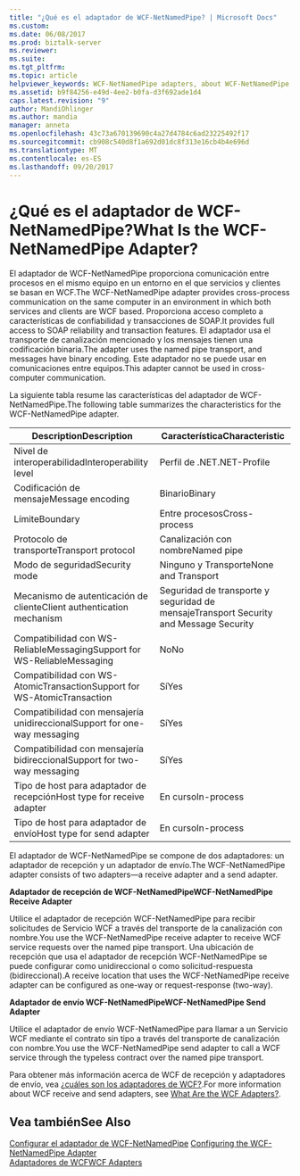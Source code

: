 ```yaml
---
title: "¿Qué es el adaptador de WCF-NetNamedPipe? | Microsoft Docs"
ms.custom: 
ms.date: 06/08/2017
ms.prod: biztalk-server
ms.reviewer: 
ms.suite: 
ms.tgt_pltfrm: 
ms.topic: article
helpviewer_keywords: WCF-NetNamedPipe adapters, about WCF-NetNamedPipe adapters
ms.assetid: b9f84256-e49d-4ee2-b0fa-d3f692ade1d4
caps.latest.revision: "9"
author: MandiOhlinger
ms.author: mandia
manager: anneta
ms.openlocfilehash: 43c73a670139690c4a27d4784c6ad23225492f17
ms.sourcegitcommit: cb908c540d8f1a692d01dc8f313e16cb4b4e696d
ms.translationtype: MT
ms.contentlocale: es-ES
ms.lasthandoff: 09/20/2017
---
```

# <a name="what-is-the-wcf-netnamedpipe-adapter"></a><span data-ttu-id="b12a6-103">¿Qué es el adaptador de WCF-NetNamedPipe?</span><span class="sxs-lookup"><span data-stu-id="b12a6-103">What Is the WCF-NetNamedPipe Adapter?</span></span>
<span data-ttu-id="b12a6-104">El adaptador de WCF-NetNamedPipe proporciona comunicación entre procesos en el mismo equipo en un entorno en el que servicios y clientes se basan en WCF.</span><span class="sxs-lookup"><span data-stu-id="b12a6-104">The WCF-NetNamedPipe adapter provides cross-process communication on the same computer in an environment in which both services and clients are WCF based.</span></span> <span data-ttu-id="b12a6-105">Proporciona acceso completo a características de confiabilidad y transacciones de SOAP.</span><span class="sxs-lookup"><span data-stu-id="b12a6-105">It provides full access to SOAP reliability and transaction features.</span></span> <span data-ttu-id="b12a6-106">El adaptador usa el transporte de canalización mencionado y los mensajes tienen una codificación binaria.</span><span class="sxs-lookup"><span data-stu-id="b12a6-106">The adapter uses the named pipe transport, and messages have binary encoding.</span></span> <span data-ttu-id="b12a6-107">Este adaptador no se puede usar en comunicaciones entre equipos.</span><span class="sxs-lookup"><span data-stu-id="b12a6-107">This adapter cannot be used in cross-computer communication.</span></span>  
  
 <span data-ttu-id="b12a6-108">La siguiente tabla resume las características del adaptador de WCF-NetNamedPipe.</span><span class="sxs-lookup"><span data-stu-id="b12a6-108">The following table summarizes the characteristics for the WCF-NetNamedPipe adapter.</span></span>  
  
|<span data-ttu-id="b12a6-109">Description</span><span class="sxs-lookup"><span data-stu-id="b12a6-109">Description</span></span>|<span data-ttu-id="b12a6-110">Característica</span><span class="sxs-lookup"><span data-stu-id="b12a6-110">Characteristic</span></span>|  
|-----------------|--------------------|  
|<span data-ttu-id="b12a6-111">Nivel de interoperabilidad</span><span class="sxs-lookup"><span data-stu-id="b12a6-111">Interoperability level</span></span>|<span data-ttu-id="b12a6-112">Perfil de .NET</span><span class="sxs-lookup"><span data-stu-id="b12a6-112">.NET-Profile</span></span>|  
|<span data-ttu-id="b12a6-113">Codificación de mensaje</span><span class="sxs-lookup"><span data-stu-id="b12a6-113">Message encoding</span></span>|<span data-ttu-id="b12a6-114">Binario</span><span class="sxs-lookup"><span data-stu-id="b12a6-114">Binary</span></span>|  
|<span data-ttu-id="b12a6-115">Límite</span><span class="sxs-lookup"><span data-stu-id="b12a6-115">Boundary</span></span>|<span data-ttu-id="b12a6-116">Entre procesos</span><span class="sxs-lookup"><span data-stu-id="b12a6-116">Cross-process</span></span>|  
|<span data-ttu-id="b12a6-117">Protocolo de transporte</span><span class="sxs-lookup"><span data-stu-id="b12a6-117">Transport protocol</span></span>|<span data-ttu-id="b12a6-118">Canalización con nombre</span><span class="sxs-lookup"><span data-stu-id="b12a6-118">Named pipe</span></span>|  
|<span data-ttu-id="b12a6-119">Modo de seguridad</span><span class="sxs-lookup"><span data-stu-id="b12a6-119">Security mode</span></span>|<span data-ttu-id="b12a6-120">Ninguno y Transporte</span><span class="sxs-lookup"><span data-stu-id="b12a6-120">None and Transport</span></span>|  
|<span data-ttu-id="b12a6-121">Mecanismo de autenticación de cliente</span><span class="sxs-lookup"><span data-stu-id="b12a6-121">Client authentication mechanism</span></span>|<span data-ttu-id="b12a6-122">Seguridad de transporte y seguridad de mensaje</span><span class="sxs-lookup"><span data-stu-id="b12a6-122">Transport Security and Message Security</span></span>|  
|<span data-ttu-id="b12a6-123">Compatibilidad con WS-ReliableMessaging</span><span class="sxs-lookup"><span data-stu-id="b12a6-123">Support for WS-ReliableMessaging</span></span>|<span data-ttu-id="b12a6-124">No</span><span class="sxs-lookup"><span data-stu-id="b12a6-124">No</span></span>|  
|<span data-ttu-id="b12a6-125">Compatibilidad con WS-AtomicTransaction</span><span class="sxs-lookup"><span data-stu-id="b12a6-125">Support for WS-AtomicTransaction</span></span>|<span data-ttu-id="b12a6-126">Sí</span><span class="sxs-lookup"><span data-stu-id="b12a6-126">Yes</span></span>|  
|<span data-ttu-id="b12a6-127">Compatibilidad con mensajería unidireccional</span><span class="sxs-lookup"><span data-stu-id="b12a6-127">Support for one-way messaging</span></span>|<span data-ttu-id="b12a6-128">Sí</span><span class="sxs-lookup"><span data-stu-id="b12a6-128">Yes</span></span>|  
|<span data-ttu-id="b12a6-129">Compatibilidad con mensajería bidireccional</span><span class="sxs-lookup"><span data-stu-id="b12a6-129">Support for two-way messaging</span></span>|<span data-ttu-id="b12a6-130">Sí</span><span class="sxs-lookup"><span data-stu-id="b12a6-130">Yes</span></span>|  
|<span data-ttu-id="b12a6-131">Tipo de host para adaptador de recepción</span><span class="sxs-lookup"><span data-stu-id="b12a6-131">Host type for receive adapter</span></span>|<span data-ttu-id="b12a6-132">En curso</span><span class="sxs-lookup"><span data-stu-id="b12a6-132">In-process</span></span>|  
|<span data-ttu-id="b12a6-133">Tipo de host para adaptador de envío</span><span class="sxs-lookup"><span data-stu-id="b12a6-133">Host type for send adapter</span></span>|<span data-ttu-id="b12a6-134">En curso</span><span class="sxs-lookup"><span data-stu-id="b12a6-134">In-process</span></span>|  
  
 <span data-ttu-id="b12a6-135">El adaptador de WCF-NetNamedPipe se compone de dos adaptadores: un adaptador de recepción y un adaptador de envío.</span><span class="sxs-lookup"><span data-stu-id="b12a6-135">The WCF-NetNamedPipe adapter consists of two adapters—a receive adapter and a send adapter.</span></span>  
  
 <span data-ttu-id="b12a6-136">**Adaptador de recepción de WCF-NetNamedPipe**</span><span class="sxs-lookup"><span data-stu-id="b12a6-136">**WCF-NetNamedPipe Receive Adapter**</span></span>  
  
 <span data-ttu-id="b12a6-137">Utilice el adaptador de recepción WCF-NetNamedPipe para recibir solicitudes de Servicio WCF a través del transporte de la canalización con nombre.</span><span class="sxs-lookup"><span data-stu-id="b12a6-137">You use the WCF-NetNamedPipe receive adapter to receive WCF service requests over the named pipe transport.</span></span> <span data-ttu-id="b12a6-138">Una ubicación de recepción que usa el adaptador de recepción WCF-NetNamedPipe se puede configurar como unidireccional o como solicitud-respuesta (bidireccional).</span><span class="sxs-lookup"><span data-stu-id="b12a6-138">A receive location that uses the WCF-NetNamedPipe receive adapter can be configured as one-way or request-response (two-way).</span></span>  
  
 <span data-ttu-id="b12a6-139">**Adaptador de envío WCF-NetNamedPipe**</span><span class="sxs-lookup"><span data-stu-id="b12a6-139">**WCF-NetNamedPipe Send Adapter**</span></span>  
  
 <span data-ttu-id="b12a6-140">Utilice el adaptador de envío WCF-NetNamedPipe para llamar a un Servicio WCF mediante el contrato sin tipo a través del transporte de canalización con nombre.</span><span class="sxs-lookup"><span data-stu-id="b12a6-140">You use the WCF-NetNamedPipe send adapter to call a WCF service through the typeless contract over the named pipe transport.</span></span>  
  
 <span data-ttu-id="b12a6-141">Para obtener más información acerca de WCF de recepción y adaptadores de envío, vea [¿cuáles son los adaptadores de WCF?](../core/what-are-the-wcf-adapters.md).</span><span class="sxs-lookup"><span data-stu-id="b12a6-141">For more information about WCF receive and send adapters, see [What Are the WCF Adapters?](../core/what-are-the-wcf-adapters.md).</span></span>  
  
## <a name="see-also"></a><span data-ttu-id="b12a6-142">Vea también</span><span class="sxs-lookup"><span data-stu-id="b12a6-142">See Also</span></span>  
 <span data-ttu-id="b12a6-143">[Configurar el adaptador de WCF-NetNamedPipe](../core/configuring-the-wcf-netnamedpipe-adapter.md) </span><span class="sxs-lookup"><span data-stu-id="b12a6-143">[Configuring the WCF-NetNamedPipe Adapter](../core/configuring-the-wcf-netnamedpipe-adapter.md) </span></span>  
 [<span data-ttu-id="b12a6-144">Adaptadores de WCF</span><span class="sxs-lookup"><span data-stu-id="b12a6-144">WCF Adapters</span></span>](../core/wcf-adapters.md)